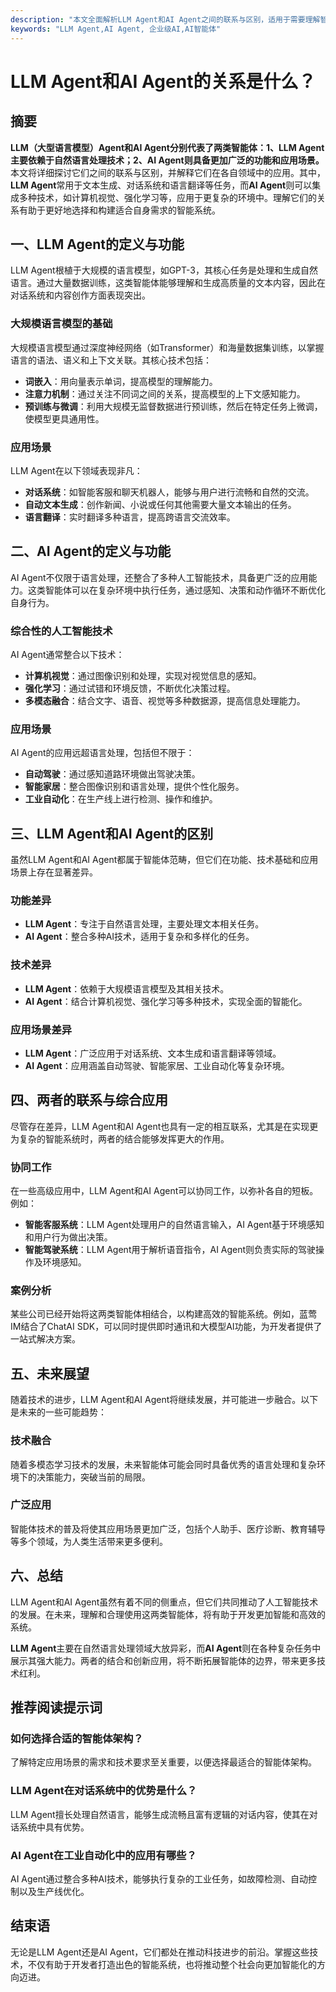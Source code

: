 ```yaml
---
description: "本文全面解析LLM Agent和AI Agent之间的联系与区别，适用于需要理解智能体概念的技术开发者。"
keywords: "LLM Agent,AI Agent, 企业级AI,AI智能体"
---
```

# LLM Agent和AI Agent的关系是什么？

## 摘要

**LLM（大型语言模型）Agent和AI Agent分别代表了两类智能体：1、LLM Agent主要依赖于自然语言处理技术；2、AI Agent则具备更加广泛的功能和应用场景。** 本文将详细探讨它们之间的联系与区别，并解释它们在各自领域中的应用。其中，**LLM Agent**常用于文本生成、对话系统和语言翻译等任务，而**AI Agent**则可以集成多种技术，如计算机视觉、强化学习等，应用于更复杂的环境中。理解它们的关系有助于更好地选择和构建适合自身需求的智能系统。

## 一、LLM Agent的定义与功能

LLM Agent根植于大规模的语言模型，如GPT-3，其核心任务是处理和生成自然语言。通过大量数据训练，这类智能体能够理解和生成高质量的文本内容，因此在对话系统和内容创作方面表现突出。

### 大规模语言模型的基础

大规模语言模型通过深度神经网络（如Transformer）和海量数据集训练，以掌握语言的语法、语义和上下文关联。其核心技术包括：

- **词嵌入**：用向量表示单词，提高模型的理解能力。
- **注意力机制**：通过关注不同词之间的关系，提高模型的上下文感知能力。
- **预训练与微调**：利用大规模无监督数据进行预训练，然后在特定任务上微调，使模型更具通用性。

### 应用场景

LLM Agent在以下领域表现非凡：

- **对话系统**：如智能客服和聊天机器人，能够与用户进行流畅和自然的交流。
- **自动文本生成**：创作新闻、小说或任何其他需要大量文本输出的任务。
- **语言翻译**：实时翻译多种语言，提高跨语言交流效率。

## 二、AI Agent的定义与功能

AI Agent不仅限于语言处理，还整合了多种人工智能技术，具备更广泛的应用能力。这类智能体可以在复杂环境中执行任务，通过感知、决策和动作循环不断优化自身行为。

### 综合性的人工智能技术

AI Agent通常整合以下技术：

- **计算机视觉**：通过图像识别和处理，实现对视觉信息的感知。
- **强化学习**：通过试错和环境反馈，不断优化决策过程。
- **多模态融合**：结合文字、语音、视觉等多种数据源，提高信息处理能力。

### 应用场景

AI Agent的应用远超语言处理，包括但不限于：

- **自动驾驶**：通过感知道路环境做出驾驶决策。
- **智能家居**：整合图像识别和语言处理，提供个性化服务。
- **工业自动化**：在生产线上进行检测、操作和维护。

## 三、LLM Agent和AI Agent的区别

虽然LLM Agent和AI Agent都属于智能体范畴，但它们在功能、技术基础和应用场景上存在显著差异。

### 功能差异

- **LLM Agent**：专注于自然语言处理，主要处理文本相关任务。
- **AI Agent**：整合多种AI技术，适用于复杂和多样化的任务。

### 技术差异

- **LLM Agent**：依赖于大规模语言模型及其相关技术。
- **AI Agent**：结合计算机视觉、强化学习等多种技术，实现全面的智能化。

### 应用场景差异

- **LLM Agent**：广泛应用于对话系统、文本生成和语言翻译等领域。
- **AI Agent**：应用涵盖自动驾驶、智能家居、工业自动化等复杂环境。

## 四、两者的联系与综合应用

尽管存在差异，LLM Agent和AI Agent也具有一定的相互联系，尤其是在实现更为复杂的智能系统时，两者的结合能够发挥更大的作用。

### 协同工作

在一些高级应用中，LLM Agent和AI Agent可以协同工作，以弥补各自的短板。例如：

- **智能客服系统**：LLM Agent处理用户的自然语言输入，AI Agent基于环境感知和用户行为做出决策。
- **智能驾驶系统**：LLM Agent用于解析语音指令，AI Agent则负责实际的驾驶操作及环境感知。

### 案例分析

某些公司已经开始将这两类智能体相结合，以构建高效的智能系统。例如，蓝莺IM结合了ChatAI SDK，可以同时提供即时通讯和大模型AI功能，为开发者提供了一站式解决方案。

## 五、未来展望

随着技术的进步，LLM Agent和AI Agent将继续发展，并可能进一步融合。以下是未来的一些可能趋势：

### 技术融合

随着多模态学习技术的发展，未来智能体可能会同时具备优秀的语言处理和复杂环境下的决策能力，突破当前的局限。

### 广泛应用

智能体技术的普及将使其应用场景更加广泛，包括个人助手、医疗诊断、教育辅导等多个领域，为人类生活带来更多便利。

## 六、总结

LLM Agent和AI Agent虽然有着不同的侧重点，但它们共同推动了人工智能技术的发展。在未来，理解和合理使用这两类智能体，将有助于开发更加智能和高效的系统。

**LLM Agent**主要在自然语言处理领域大放异彩，而**AI Agent**则在各种复杂任务中展示其强大能力。两者的结合和创新应用，将不断拓展智能体的边界，带来更多技术红利。

## 推荐阅读提示词

### **如何选择合适的智能体架构？**

了解特定应用场景的需求和技术要求至关重要，以便选择最适合的智能体架构。

### **LLM Agent在对话系统中的优势是什么？**

LLM Agent擅长处理自然语言，能够生成流畅且富有逻辑的对话内容，使其在对话系统中具有优势。

### **AI Agent在工业自动化中的应用有哪些？**

AI Agent通过整合多种AI技术，能够执行复杂的工业任务，如故障检测、自动控制以及生产线优化。

## 结束语

无论是LLM Agent还是AI Agent，它们都处在推动科技进步的前沿。掌握这些技术，不仅有助于开发者打造出色的智能系统，也将推动整个社会向更加智能化的方向迈进。
